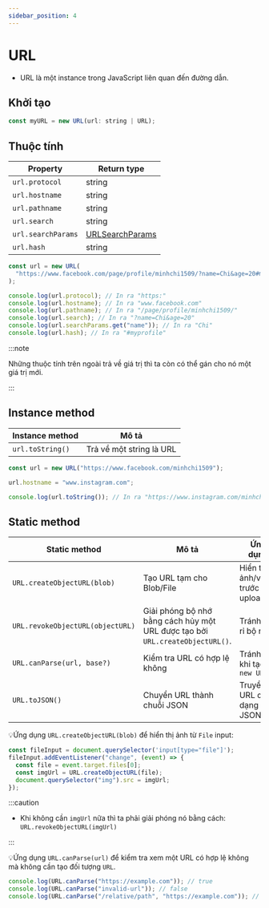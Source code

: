 ```yaml
---
sidebar_position: 4
---
```


# URL

- URL là một instance trong JavaScript liên quan đến đường dẫn.

## Khởi tạo

```js
const myURL = new URL(url: string | URL);
```

## Thuộc tính

| Property           | Return type                            |
| ------------------ | -------------------------------------- |
| `url.protocol`     | string                                 |
| `url.hostname`     | string                                 |
| `url.pathname`     | string                                 |
| `url.search`       | string                                 |
| `url.searchParams` | [URLSearchParams](./url-search-params) |
| `url.hash`         | string                                 |

```js
const url = new URL(
  "https://www.facebook.com/page/profile/minhchi1509/?name=Chi&age=20#myprofile"
);

console.log(url.protocol); // In ra "https:"
console.log(url.hostname); // In ra "www.facebook.com"
console.log(url.pathname); // In ra "/page/profile/minhchi1509/"
console.log(url.search); // In ra "?name=Chi&age=20"
console.log(url.searchParams.get("name")); // In ra "Chi"
console.log(url.hash); // In ra "#myprofile"
```

:::note

Những thuộc tính trên ngoài trả về giá trị thì ta còn có thể gán cho nó một giá trị mới.

:::

## Instance method

| Instance method  | Mô tả                    |
| ---------------- | ------------------------ |
| `url.toString()` | Trả về một string là URL |

```js
const url = new URL("https://www.facebook.com/minhchi1509");

url.hostname = "www.instagram.com";

console.log(url.toString()); // In ra "https://www.instagram.com/minhchi1509"
```

## Static method

| Static method                    | Mô tả                                                                         | Ứng dụng                            |
| -------------------------------- | ----------------------------------------------------------------------------- | ----------------------------------- |
| `URL.createObjectURL(blob)`      | Tạo URL tạm cho Blob/File                                                     | Hiển thị ảnh/video trước khi upload |
| `URL.revokeObjectURL(objectURL)` | Giải phóng bộ nhớ bằng cách hủy một URL được tạo bởi `URL.createObjectURL()`. | Tránh rò rỉ bộ nhớ                  |
| `URL.canParse(url, base?)`       | Kiểm tra URL có hợp lệ không                                                  | Tránh lỗi khi tạo `new URL()`       |
| `URL.toJSON()`                   | Chuyển URL thành chuỗi JSON                                                   | Truyền URL dưới dạng JSON           |

💡Ứng dụng `URL.createObjectURL(blob)` để hiển thị ảnh từ `File` input:

```js
const fileInput = document.querySelector('input[type="file"]');
fileInput.addEventListener("change", (event) => {
  const file = event.target.files[0];
  const imgUrl = URL.createObjectURL(file);
  document.querySelector("img").src = imgUrl;
});
```

:::caution

- Khi không cần `imgUrl` nữa thì ta phải giải phóng nó bằng cách: `URL.revokeObjectURL(imgUrl)`

:::

💡Ứng dụng `URL.canParse(url)` để kiểm tra xem một URL có hợp lệ không mà không cần tạo đối tượng `URL`.

```js
console.log(URL.canParse("https://example.com")); // true
console.log(URL.canParse("invalid-url")); // false
console.log(URL.canParse("/relative/path", "https://example.com")); // true
```
